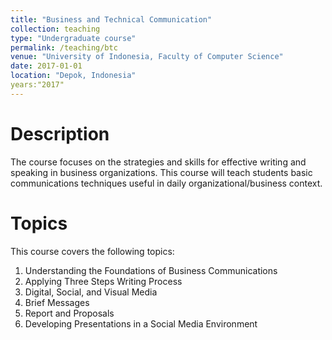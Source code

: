 ```yaml
---
title: "Business and Technical Communication"
collection: teaching
type: "Undergraduate course"
permalink: /teaching/btc
venue: "University of Indonesia, Faculty of Computer Science"
date: 2017-01-01
location: "Depok, Indonesia"
years:"2017"
---
```

Description
======
The course focuses on the strategies and skills  for  effective  writing  and  speaking  in  business organizations. This  course  will  teach  students basic  communications  techniques  useful  in  daily organizational/business context.

Topics
======
This course covers the following topics:
1. Understanding the Foundations of Business Communications
2. Applying Three Steps Writing Process
3. Digital, Social, and Visual Media
4. Brief Messages
5. Report and Proposals
6. Developing Presentations in a Social Media Environment

